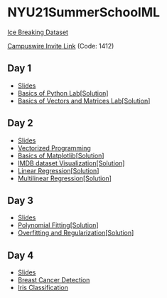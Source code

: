 # NYU21SummerSchoolML
[Ice Breaking Dataset](https://docs.google.com/spreadsheets/d/1RZ5YzxpeLsS16EGDoPcF4PM5WLGAGXrwq5ZCF4KNcaQ/edit?usp=sharing)

[Campuswire Invite Link](https://campuswire.com/p/GDCEB5FDA) (Code: 1412)

## Day 1
- [Slides](https://github.com/BolunDai0216/NYU21SummerSchoolML/blob/main/Day%201/Day%201%20Introduction%20to%20Machine%20Learning.pdf)
- [Basics of Python Lab](https://github.com/BolunDai0216/NYU21SummerSchoolML/blob/main/Day%201/demo_python_basics.ipynb)[[Solution]](https://github.com/BolunDai0216/NYU21SummerSchoolML/blob/main/Day%201/demo_python_basics_with_solution.ipynb)
- [Basics of Vectors and Matrices Lab](https://github.com/BolunDai0216/NYU21SummerSchoolML/blob/main/Day%201/demo_vectors_matrices.ipynb)[[Solution]](https://github.com/BolunDai0216/NYU21SummerSchoolML/blob/main/Day%201/demo_vectors_matrices_solution.ipynb)

## Day 2
- [Slides](https://github.com/BolunDai0216/NYU21SummerSchoolML/blob/main/Day%202/Day%202%20Linear%20Regression.pdf)
- [Vectorized Programming](https://github.com/BolunDai0216/NYU21SummerSchoolML/blob/main/Day%202/vectorize_programming.ipynb)
- [Basics of Matplotlib](https://github.com/BolunDai0216/NYU21SummerSchoolML/blob/main/Day%202/demo_plot.ipynb)[[Solution]](https://github.com/BolunDai0216/NYU21SummerSchoolML/blob/main/Day%202/demo_plot_with_solution.ipynb)
- [IMDB dataset Visualization](https://github.com/BolunDai0216/NYU21SummerSchoolML/blob/main/Day%202/lab_icebreaker.ipynb)[[Solution]](https://github.com/BolunDai0216/NYU21SummerSchoolML/blob/main/Day%202/lab_icebreaker_with_solution.ipynb)
- [Linear Regression](https://github.com/BolunDai0216/NYU21SummerSchoolML/blob/main/Day%202/demo_boston_housing_one_variable.ipynb)[[Solution]](https://github.com/BolunDai0216/NYU21SummerSchoolML/blob/main/Day%202/demo_boston_housing_one_variable_sol.ipynb)
- [Multilinear Regression](https://github.com/BolunDai0216/NYU21SummerSchoolML/blob/main/Day%202/demo_multilinear.ipynb)[[Solution]](https://github.com/BolunDai0216/NYU21SummerSchoolML/blob/main/Day%202/demo_multilinear_sol.ipynb)

## Day 3
 - [Slides](https://github.com/BolunDai0216/NYU21SummerSchoolML/blob/main/Day%203/Day_3__Overfitting_and_Regularization.pdf)
 - [Polynomial Fitting](https://github.com/BolunDai0216/NYU21SummerSchoolML/blob/main/Day%203/demo_fit_polynomial.ipynb)[[Solution]](https://github.com/BolunDai0216/NYU21SummerSchoolML/blob/main/Day%203/demo_fit_polynomial_solution.ipynb)
 - [Overfitting and Regularization](https://github.com/BolunDai0216/NYU21SummerSchoolML/blob/main/Day%203/demo_overfitting_regularization.ipynb)[[Solution]](https://github.com/BolunDai0216/NYU21SummerSchoolML/blob/main/Day%203/demo_overfitting_regularization_solution.ipynb)

## Day 4
 - [Slides](https://github.com/BolunDai0216/NYU21SummerSchoolML/blob/main/Day%204/Day_4__Linear_Classifiers.pdf)
 - [Breast Cancer Detection](https://github.com/BolunDai0216/NYU21SummerSchoolML/blob/main/Day%204/demo_breast_cancer.ipynb)
 - [Iris Classification](https://github.com/BolunDai0216/NYU21SummerSchoolML/blob/main/Day%204/demo_iris.ipynb)
